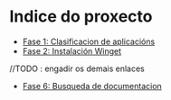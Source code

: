 # Indice do proxecto
* [Fase 1: Clasificacion de aplicacións](01_clasificacion.md)
* [Fase 2: Instalación Winget](02_instalacion.md)


//TODO : engadir os demais enlaces


* [Fase 6: Busqueda de documentacion](fase6/06_busca_documentacion.md)